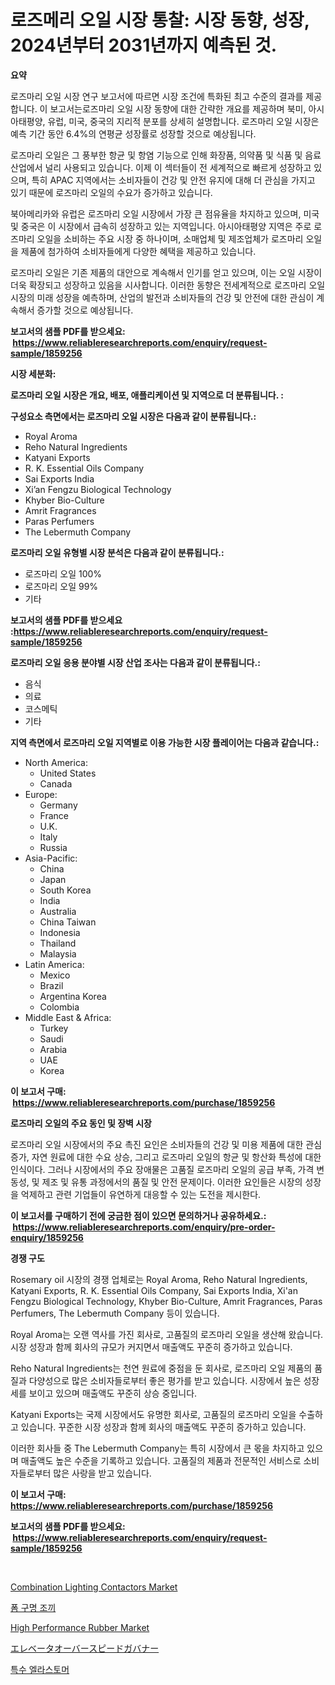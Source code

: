 <p><h1>로즈메리 오일 시장 통찰: 시장 동향, 성장, 2024년부터 2031년까지 예측된 것.</h1></p><p><strong>요약</strong></p>
<p><p>로즈마리 오일 시장 연구 보고서에 따르면 시장 조건에 특화된 최고 수준의 결과를 제공합니다. 이 보고서는로즈마리 오일 시장 동향에 대한 간략한 개요를 제공하며 북미, 아시아태평양, 유럽, 미국, 중국의 지리적 분포를 상세히 설명합니다. 로즈마리 오일 시장은 예측 기간 동안 6.4%의 연평균 성장률로 성장할 것으로 예상됩니다.</p><p>로즈마리 오일은 그 풍부한 항균 및 항염 기능으로 인해 화장품, 의약품 및 식품 및 음료 산업에서 널리 사용되고 있습니다. 이제 이 섹터들이 전 세계적으로 빠르게 성장하고 있으며, 특히 APAC 지역에서는 소비자들이 건강 및 안전 유지에 대해 더 관심을 가지고 있기 때문에 로즈마리 오일의 수요가 증가하고 있습니다.</p><p>북아메리카와 유럽은 로즈마리 오일 시장에서 가장 큰 점유율을 차지하고 있으며, 미국 및 중국은 이 시장에서 급속히 성장하고 있는 지역입니다. 아시아태평양 지역은 주로 로즈마리 오일을 소비하는 주요 시장 중 하나이며, 소매업체 및 제조업체가 로즈마리 오일을 제품에 첨가하여 소비자들에게 다양한 혜택을 제공하고 있습니다.</p><p>로즈마리 오일은 기존 제품의 대안으로 계속해서 인기를 얻고 있으며, 이는 오일 시장이 더욱 확장되고 성장하고 있음을 시사합니다. 이러한 동향은 전세계적으로 로즈마리 오일 시장의 미래 성장을 예측하며, 산업의 발전과 소비자들의 건강 및 안전에 대한 관심이 계속해서 증가할 것으로 예상됩니다.</p></p>
<p><strong>보고서의 샘플 PDF를 받으세요: &nbsp;<a href="https://www.reliableresearchreports.com/enquiry/request-sample/1859256">https://www.reliableresearchreports.com/enquiry/request-sample/1859256</a></strong></p>
<p><strong>시장 세분화:</strong></p>
<p><strong> 로즈마리 오일 시장은 개요, 배포, 애플리케이션 및 지역으로 더 분류됩니다. :</strong></p>
<p><strong>구성요소 측면에서는 로즈마리 오일 시장은 다음과 같이 분류됩니다.:</strong></p>
<p><ul><li>Royal Aroma</li><li>Reho Natural Ingredients</li><li>Katyani Exports</li><li>R. K. Essential Oils Company</li><li>Sai Exports India</li><li>Xi’an Fengzu Biological Technology</li><li>Khyber Bio-Culture</li><li>Amrit Fragrances</li><li>Paras Perfumers</li><li>The Lebermuth Company</li></ul></p>
<p><strong> 로즈마리 오일 유형별 시장 분석은 다음과 같이 분류됩니다.:</strong></p>
<p><ul><li>로즈마리 오일 100%</li><li>로즈마리 오일 99%</li><li>기타</li></ul></p>
<p><strong>보고서의 샘플 PDF를 받으세요 :<a href="https://www.reliableresearchreports.com/enquiry/request-sample/1859256">https://www.reliableresearchreports.com/enquiry/request-sample/1859256</a></strong></p>
<p><strong> 로즈마리 오일 응용 분야별 시장 산업 조사는 다음과 같이 분류됩니다.:</strong></p>
<p><ul><li>음식</li><li>의료</li><li>코스메틱</li><li>기타</li></ul></p>
<p><strong>지역 측면에서 로즈마리 오일 지역별로 이용 가능한 시장 플레이어는 다음과 같습니다.:</strong></p>
<p><ul>
    <li>
        North America:
        <ul>
            <li>United States</li>
            <li>Canada</li>
        </ul>
    </li>
    <li>
        Europe:
        <ul>
            <li>Germany</li>
            <li>France</li>
            <li>U.K.</li>
            <li>Italy</li>
            <li>Russia</li>
        </ul>
    </li>
    <li>
        Asia-Pacific:
        <ul>
            <li>China</li>
            <li>Japan</li>
            <li>South Korea</li>
            <li>India</li>
            <li>Australia</li>
            <li>China Taiwan</li>
            <li>Indonesia</li>
            <li>Thailand</li>
            <li>Malaysia</li>
        </ul>
    </li>
    <li>
        Latin America:
        <ul>
            <li>Mexico</li>
            <li>Brazil</li>
            <li>Argentina Korea</li>
            <li>Colombia</li>
        </ul>
    </li>
    <li>
        Middle East & Africa:
        <ul>
            <li>Turkey</li>
            <li>Saudi</li>
            <li>Arabia</li>
            <li>UAE</li>
            <li>Korea</li>
        </ul>
    </li>
    </ul></p>
<p><strong>이 보고서 구매: &nbsp;<a href="https://www.reliableresearchreports.com/purchase/1859256">https://www.reliableresearchreports.com/purchase/1859256</a></strong></p>
<p><strong>로즈마리 오일의 주요 동인 및 장벽 시장</strong></p>
<p><p>로즈마리 오일 시장에서의 주요 촉진 요인은 소비자들의 건강 및 미용 제품에 대한 관심 증가, 자연 원료에 대한 수요 상승, 그리고 로즈마리 오일의 항균 및 항산화 특성에 대한 인식이다. 그러나 시장에서의 주요 장애물은 고품질 로즈마리 오일의 공급 부족, 가격 변동성, 및 제조 및 유통 과정에서의 품질 및 안전 문제이다. 이러한 요인들은 시장의 성장을 억제하고 관련 기업들이 유연하게 대응할 수 있는 도전을 제시한다.</p></p>
<p><strong>이 보고서를 구매하기 전에 궁금한 점이 있으면 문의하거나 공유하세요.: &nbsp;<a href="https://www.reliableresearchreports.com/enquiry/pre-order-enquiry/1859256">https://www.reliableresearchreports.com/enquiry/pre-order-enquiry/1859256</a></strong></p>
<p><strong>경쟁 구도</strong></p>
<p><p>Rosemary oil 시장의 경쟁 업체로는 Royal Aroma, Reho Natural Ingredients, Katyani Exports, R. K. Essential Oils Company, Sai Exports India, Xi'an Fengzu Biological Technology, Khyber Bio-Culture, Amrit Fragrances, Paras Perfumers, The Lebermuth Company 등이 있습니다. </p><p>Royal Aroma는 오랜 역사를 가진 회사로, 고품질의 로즈마리 오일을 생산해 왔습니다. 시장 성장과 함께 회사의 규모가 커지면서 매출액도 꾸준히 증가하고 있습니다.</p><p>Reho Natural Ingredients는 천연 원료에 중점을 둔 회사로, 로즈마리 오일 제품의 품질과 다양성으로 많은 소비자들로부터 좋은 평가를 받고 있습니다. 시장에서 높은 성장세를 보이고 있으며 매출액도 꾸준히 상승 중입니다.</p><p>Katyani Exports는 국제 시장에서도 유명한 회사로, 고품질의 로즈마리 오일을 수출하고 있습니다. 꾸준한 시장 성장과 함께 회사의 매출액도 꾸준히 증가하고 있습니다.</p><p>이러한 회사들 중 The Lebermuth Company는 특히 시장에서 큰 몫을 차지하고 있으며 매출액도 높은 수준을 기록하고 있습니다. 고품질의 제품과 전문적인 서비스로 소비자들로부터 많은 사랑을 받고 있습니다.</p></p>
<p><strong>이 보고서 구매: &nbsp; <a href="https://www.reliableresearchreports.com/purchase/1859256">https://www.reliableresearchreports.com/purchase/1859256</a></strong></p>
<p><strong>보고서의 샘플 PDF를 받으세요: &nbsp;<a href="https://www.reliableresearchreports.com/enquiry/request-sample/1859256">https://www.reliableresearchreports.com/enquiry/request-sample/1859256</a></strong><strong></strong></p>
<p>&nbsp;</p>
<p><p><a href="https://issuu.com/reportprime-2/docs/combination-lighting-contactors-market-size-2030.p">Combination Lighting Contactors Market</a></p><p><a href="https://github.com/akzkkws047661437/Market-Research-Report-List-1/blob/main/7504800192228.md">폼 구명 조끼</a></p><p><a href="https://github.com/ChiragRp1/Market-Research-Report-List-3/blob/main/high-performance-rubber-market.md">High Performance Rubber Market</a></p><p><a href="https://github.com/lrlmopnhwd79300/Market-Research-Report-List-1/blob/main/4879936192414.md">エレベータオーバースピードガバナー</a></p><p><a href="https://github.com/vsckjg50460/Market-Research-Report-List-1/blob/main/2848967192229.md">특수 엘라스토머</a></p></p>